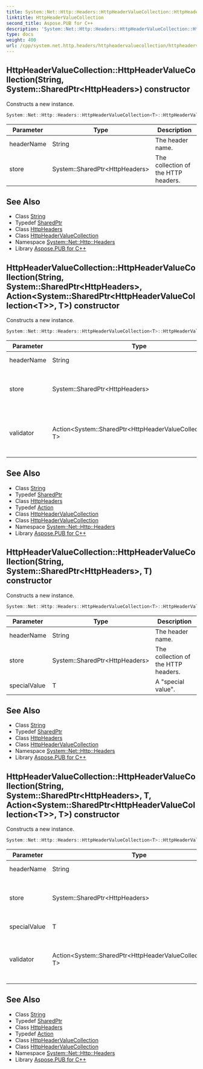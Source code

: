 ```yaml
---
title: System::Net::Http::Headers::HttpHeaderValueCollection::HttpHeaderValueCollection constructor
linktitle: HttpHeaderValueCollection
second_title: Aspose.PUB for C++
description: 'System::Net::Http::Headers::HttpHeaderValueCollection::HttpHeaderValueCollection constructor. Constructs a new instance in C++.'
type: docs
weight: 400
url: /cpp/system.net.http.headers/httpheadervaluecollection/httpheadervaluecollection/
---
```

## HttpHeaderValueCollection::HttpHeaderValueCollection(String, System::SharedPtr\<HttpHeaders\>) constructor


Constructs a new instance.

```cpp
System::Net::Http::Headers::HttpHeaderValueCollection<T>::HttpHeaderValueCollection(String headerName, System::SharedPtr<HttpHeaders> store)
```


| Parameter | Type | Description |
| --- | --- | --- |
| headerName | String | The header name. |
| store | System::SharedPtr\<HttpHeaders\> | The collection of the HTTP headers. |

## See Also

* Class [String](../../../system/string/)
* Typedef [SharedPtr](../../../system/sharedptr/)
* Class [HttpHeaders](../../httpheaders/)
* Class [HttpHeaderValueCollection](../)
* Namespace [System::Net::Http::Headers](../../)
* Library [Aspose.PUB for C++](../../../)
## HttpHeaderValueCollection::HttpHeaderValueCollection(String, System::SharedPtr\<HttpHeaders\>, Action\<System::SharedPtr\<HttpHeaderValueCollection\<T\>\>, T\>) constructor


Constructs a new instance.

```cpp
System::Net::Http::Headers::HttpHeaderValueCollection<T>::HttpHeaderValueCollection(String headerName, System::SharedPtr<HttpHeaders> store, Action<System::SharedPtr<HttpHeaderValueCollection<T>>, T> validator)
```


| Parameter | Type | Description |
| --- | --- | --- |
| headerName | String | The header name. |
| store | System::SharedPtr\<HttpHeaders\> | The collection of the HTTP headers. |
| validator | Action\<System::SharedPtr\<HttpHeaderValueCollection\<T\>\>, T\> | The delegate that is used to validate added items. |

## See Also

* Class [String](../../../system/string/)
* Typedef [SharedPtr](../../../system/sharedptr/)
* Class [HttpHeaders](../../httpheaders/)
* Typedef [Action](../../../system/action/)
* Class [HttpHeaderValueCollection](../)
* Class [HttpHeaderValueCollection](../)
* Namespace [System::Net::Http::Headers](../../)
* Library [Aspose.PUB for C++](../../../)
## HttpHeaderValueCollection::HttpHeaderValueCollection(String, System::SharedPtr\<HttpHeaders\>, T) constructor


Constructs a new instance.

```cpp
System::Net::Http::Headers::HttpHeaderValueCollection<T>::HttpHeaderValueCollection(String headerName, System::SharedPtr<HttpHeaders> store, T specialValue)
```


| Parameter | Type | Description |
| --- | --- | --- |
| headerName | String | The header name. |
| store | System::SharedPtr\<HttpHeaders\> | The collection of the HTTP headers. |
| specialValue | T | A "special value". |

## See Also

* Class [String](../../../system/string/)
* Typedef [SharedPtr](../../../system/sharedptr/)
* Class [HttpHeaders](../../httpheaders/)
* Class [HttpHeaderValueCollection](../)
* Namespace [System::Net::Http::Headers](../../)
* Library [Aspose.PUB for C++](../../../)
## HttpHeaderValueCollection::HttpHeaderValueCollection(String, System::SharedPtr\<HttpHeaders\>, T, Action\<System::SharedPtr\<HttpHeaderValueCollection\<T\>\>, T\>) constructor


Constructs a new instance.

```cpp
System::Net::Http::Headers::HttpHeaderValueCollection<T>::HttpHeaderValueCollection(String headerName, System::SharedPtr<HttpHeaders> store, T specialValue, Action<System::SharedPtr<HttpHeaderValueCollection<T>>, T> validator)
```


| Parameter | Type | Description |
| --- | --- | --- |
| headerName | String | The header name. |
| store | System::SharedPtr\<HttpHeaders\> | The collection of the HTTP headers. |
| specialValue | T | A "special value". |
| validator | Action\<System::SharedPtr\<HttpHeaderValueCollection\<T\>\>, T\> | The delegate that is used to validate added items. |

## See Also

* Class [String](../../../system/string/)
* Typedef [SharedPtr](../../../system/sharedptr/)
* Class [HttpHeaders](../../httpheaders/)
* Typedef [Action](../../../system/action/)
* Class [HttpHeaderValueCollection](../)
* Class [HttpHeaderValueCollection](../)
* Namespace [System::Net::Http::Headers](../../)
* Library [Aspose.PUB for C++](../../../)
